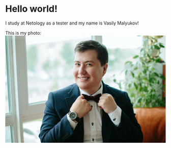 # Hello world!
I study at Netology as a tester and my name is Vasily Malyukov!

This is my photo:
![Моя фотография](/my_foto.jpg)
